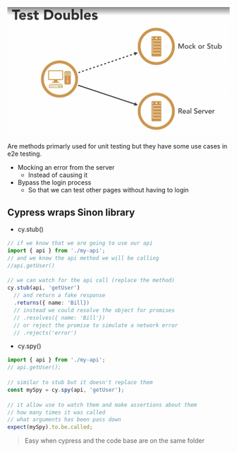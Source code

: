 ![test doubles](images/test-doubles.png)

Are methods primarly used for unit testing but they have some use cases in e2e testing. 
- Mocking an error from the server 
  - Instead of causing it
- Bypass the login process
  - So that we can test other pages without having to login

## Cypress wraps Sinon library

- cy.stub()


```ts
// if we know that we are going to use our api
import { api } from './my-api';
// and we know the api method we will be calling
//api.getUser()

// we can watch for the api call (replace the method)
cy.stub(api, 'getUser')
  // and return a fake response 
  .returns({ name: 'Bill})
  // instead we could resolve the object for promises
  // .resolves({ name: 'Bill'})
  // or reject the promise to simulate a network error
  // .rejects('error')
```

- cy.spy()

```ts
import { api } from './my-api';
// api.getUser();

// similar to stub but it doesn't replace them
const mySpy = cy.spy(api, 'getUser');

// it allow use to watch them and make assertions about them
// how many times it was called
// what arguments has been pass down
expect(mySpy).to.be.called;
```

> Easy when cypress and the code base are on the same folder
